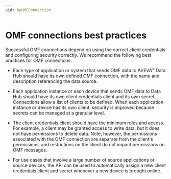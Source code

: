 ```yaml
---
uid: bpOMFConnection
---
```


# OMF connections best practices

Successful OMF connections depend on using the correct client credentials and configuring security correctly. We recommend the following best practices for OMF connections:

- Each type of application or system that sends OMF data to AVEVA&trade; Data Hub should have its own defined OMF connection, with the name and description referencing the data source.

- Each application instance or each device that sends OMF data to Data Hub should have its own client credentials client and its own secret. Connections allow a list of clients to be defined. When each application instance or device has its own client, security is improved because secrets can be managed at a granular level.

- The client credentials client should have the minimum roles and access. For example, a client may be granted access to write data, but it does not have permissions to delete data. Note, however, the permissions associated with the OMF connection are separate from the client's permissions, and restrictions on the client do not impact permissions on OMF messages. 

- For use cases that involve a large number of source applications or source devices, the API can be used to automatically assign a new client credentials client and secret whenever a new device is brought online.
